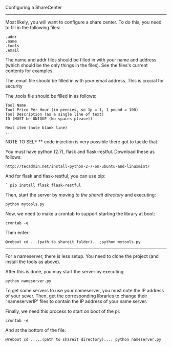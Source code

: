 Configuring a ShareCenter

-------------------

Most likely,  you will want to configure a share center.
To do this, you need to fill in the following files:

    .addr
    .name
    .tools
    .email

The name and addr files should be filled in
with your name and address (which should be the
only things in the files). See the files's current
contents for examples.

The .email file should be filled in with *your*
email address. This is crucial for security

The .tools file should be filled in as follows:

    Tool Name
    Tool Price Per Hour (in pennies, so 1p = 1, 1 pound = 100)
    Tool Description (as a single line of text)
    ID (MUST be UNIQUE (No spaces please))

    Next item (note blank line)
    ...



NOTE TO SELF ** code injection is very possible there
got to tackle that.

You must have python (2.7), flask and flask-restful.
Download these as follows:

    http://tecadmin.net/install-python-2-7-on-ubuntu-and-linuxmint/

And for flask and flask-restful, you can use pip:

    ` pip install flask flask-restful


Then, start the server by *moving to the shareit directory*
and executing:

    python mytools.py

Now, we need to make a crontab to support starting
the library at boot:

    crontab -e

Then enter:

    @reboot cd ...(path to shareit folder)...;python mytools.py

------------------------------

For a nameserver, there is less setup. You need to
clone the project (and install the tools as
above).

After this is done, you may start the server by
executing

    python nameserver.py


To get some servers to use *your* nameserver, you
must note the IP address of your sever. Then,
get the corresponding libraries to change
their '.nameserverIP' files to contain
the IP address of your name server.

Finally, we need this process to start on boot
of the pi:

    crontab -e

And at the bottom of the file:

    @reboot cd .....(path to shareit directory)...; python nameserver.py



